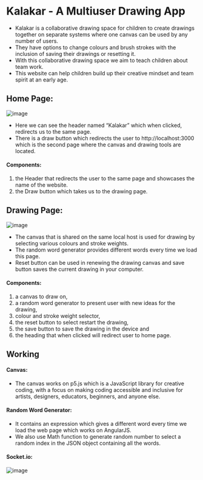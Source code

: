 # Kalakar - A Multiuser Drawing App
- Kalakar is a collaborative drawing space for children to create drawings together on separate systems where one canvas can be used by any number of users.
- They have options to change colours and brush strokes with the inclusion of saving their drawings or resetting it.
- With this collaborative drawing space we aim to teach children about team work.
- This website can help children build up their creative mindset and team spirit at an early age. 

## Home Page:
![image](https://user-images.githubusercontent.com/64376922/113134907-0e925c80-923f-11eb-9978-48e76cb33bed.png)

- Here we can see the header named “Kalakar” which when clicked, redirects us to the same page.
- There is a draw button which redirects the user to http://localhost:3000 which is the second page where the canvas and drawing tools are located.

#### Components: 
  1) the Header that redirects the user to the same page and showcases the name of the website. 
  2) the Draw button which takes us to the drawing page.

## Drawing Page:
![image](https://user-images.githubusercontent.com/64376922/113134918-13efa700-923f-11eb-9d9b-279d2014d49f.png)

- The canvas that is shared on the same local host  is used for drawing by selecting various colours and stroke weights.
- The random word generator provides different words every time we load this page.
- Reset button can be used in renewing the drawing canvas and save button saves the current drawing in your computer.

#### Components: 
  1) a canvas to draw on, 
  2) a random word generator to present user with new ideas for the drawing, 
  3) colour and stroke weight selector, 
  4) the reset button to select restart the drawing, 
  5) the save button to save the drawing in the device and 
  6) the heading that when clicked will redirect user to home page.

## Working
#### Canvas:
- The canvas works on p5.js which is a JavaScript library for creative coding, with a focus on making coding accessible and inclusive for artists, designers, educators, beginners, and anyone else.
#### Random Word Generator:
- It contains an expression which gives a different word every time we load the web page which works on AngularJS.  
- We also use Math function to generate random number to select a random index in the JSON object containing all the words.
#### Socket.io:
![image](https://user-images.githubusercontent.com/64376922/116748694-6b8b5900-aa1d-11eb-9e19-41c94a4ff5e8.png)
